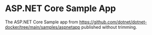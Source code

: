 # ASP.NET Core Sample App

The ASP.NET Core Sample app from https://github.com/dotnet/dotnet-docker/tree/main/samples/aspnetapp published without trimming.

